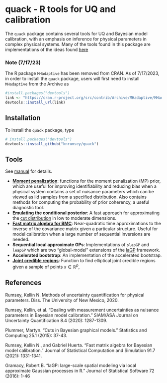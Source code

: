
<!-- README.md is generated from README.Rmd. Please edit that file -->

# quack - R tools for UQ and calibration

The `quack` package contains several tools for UQ and Bayesian model
calibration, with an emphasis on inference for physical parameters in
complex physical systems. Many of the tools found in this package are
implementations of the ideas found
[here](https://digitalrepository.unm.edu/cgi/viewcontent.cgi?article=1165&=&context=math_etds&=&sei-redir=1&referer=https%253A%252F%252Fscholar.google.com%252Fscholar%253Fhl%253Den%2526as_sdt%253D0%25252C32%2526q%253DKellin%252BRumsey%252Bphysical%252Bparameters%2526btnG%253D#search=%22Kellin%20Rumsey%20physical%20parameters%22)

### Note (7/17/23)

The R package `MHadaptive` has been removed from CRAN. As of 7/17/2023,
in order to install the `quack` package, users will first need to
install `MHadaptive` from the Archive as

``` r
#install.packages("devtools")
link <- "https://cran.r-project.org/src/contrib/Archive/MHadaptive/MHadaptive_1.1-8.tar.gz"
devtools::install_url(link)
```

## Installation

To install the `quack` package, type

``` r
# install.packages("devtools")
devtools::install_github("knrumsey/quack")
```

## Tools

See
[manual](https://github.com/knrumsey/quack/blob/master/quack_0.0.0.9000.pdf)
for details.

- [**Moment
  penalization**](https://epubs.siam.org/doi/pdf/10.1137/19M1283707?casa_token=javZzkQnG4oAAAAA:NqF-i_Wpuz5I8j0IHYK-j-q4QzoJr04ohxO1PBMHLwKE640bTAD1MsalHKtFBu1-VTsuu4sR):
  functions for the moment penalization (MP) prior, which are useful for
  improving identifiability and reducing bias when a physical system
  contains a set of nuisance parameters which can be viewed as iid
  samples from a specified distribution. Also contains methods for
  computing the probability of prior coherency, a useful diagnostic
  tool.
- **Emulating the conditional posterior**: A fast approach for
  approximating the [cut
  distribution](https://idp.springer.com/authorize/casa?redirect_uri=https://link.springer.com/article/10.1007/s11222-014-9503-z&casa_token=K78vRWO3qrQAAAAA:12SChC4sxODP5fp0NYdGSQ-1YybCxPndiT6JZb_NXdKtVlf3-eRa87JvfULTvZs1D30yMOJkWZfOpdQ)
  in low to moderate dimensions.
- [**Fast matrix algebra for
  BMC**](https://www.tandfonline.com/doi/pdf/10.1080/00949655.2020.1850729?casa_token=aa1qKL4wpeoAAAAA:R5KvrccY4aWIDYLi5OqQKYHCfV5JMK-nEKytBwjmAqwSgW8miqZMlfqs9yStkQDXqtW3PHg74j4):
  Near-quadratic time approximations to the inverse of the covariance
  matrix given a particular structure. Useful for model calibration when
  a large number of sequential inversions are needed.
- **Sequential local approximate GPs**: Implementations of `slapGP` and
  `leapGP` which are two “global-model” extensions of the
  [laGP](https://www.jstatsoft.org/index.php/jss/article/view/v072i01/1030)
  framework.
- **Accelerated bootstrap**: An implementation of the accelerated
  bootstrap.
- [**Joint credible
  regions**](https://stats.stackexchange.com/questions/361350/joint-credible-regions-from-mcmc-draws):
  Function to find elliptical joint credible regions given a sample of
  points $x \in \mathbb R^p$,

## References

Rumsey, Kellin N. Methods of uncertainty quantification for physical
parameters. Diss. The University of New Mexico, 2020.

Rumsey, Kellin, et al. “Dealing with measurement uncertainties as
nuisance parameters in Bayesian model calibration.” SIAM/ASA Journal on
Uncertainty Quantification 8.4 (2020): 1287-1309.

Plummer, Martyn. “Cuts in Bayesian graphical models.” Statistics and
Computing 25.1 (2015): 37-43.

Rumsey, Kellin N., and Gabriel Huerta. “Fast matrix algebra for Bayesian
model calibration.” Journal of Statistical Computation and Simulation
91.7 (2021): 1331-1341.

Gramacy, Robert B. “laGP: large-scale spatial modeling via local
approximate Gaussian processes in R.” Journal of Statistical Software 72
(2016): 1-46
